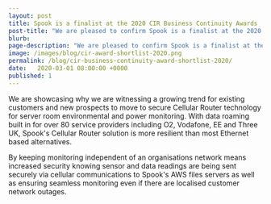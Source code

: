 ```yaml
---
layout: post
title: Spook is a finalist at the 2020 CIR Business Continuity Awards 
post-title: "We are pleased to confirm Spook is a finalist at the 2020 CIR Business Continuity Awards in the category of 'Specialist Technology Company of the Year'" 
blurb: 
page-description: "We are pleased to confirm Spook is a finalist at the 2020 CIR Business Continuity Awards in the category of 'Specialist Technology Company of the Year'" 
image: /images/blog/cir-award-shortlist-2020.png 
permalink: /blog/cir-business-continuity-award-shortlist-2020/
date:   2020-03-01 08:00:00 +0000
published: 1
---
```


We are showcasing why we are witnessing a growing trend for existing customers and new prospects to move to secure Cellular Router technology for server room environmental and power monitoring. With data roaming built in for over 80 service providers including O2, Vodafone, EE and Three UK, Spook's Cellular Router solution is more resilient than most Ethernet based alternatives.

By keeping monitoring independent of an organisations network means increased security knowing sensor and data readings are being sent securely via cellular communications to Spook's AWS files servers as well as ensuring seamless monitoring even if there are localised customer network outages.

